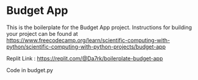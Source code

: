 # Budget App

This is the boilerplate for the Budget App project. Instructions for building your project can be found at https://www.freecodecamp.org/learn/scientific-computing-with-python/scientific-computing-with-python-projects/budget-app

Replit Link : https://replit.com/@Da7rk/boilerplate-budget-app

Code in budget.py
